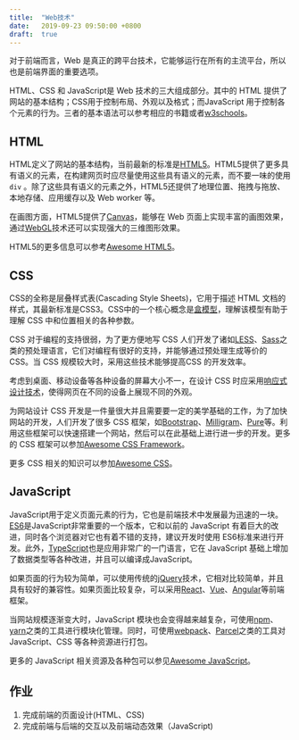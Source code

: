 ```yaml
---
title:  "Web技术"
date:   2019-09-23 09:50:00 +0800
draft:  true
---
```


对于前端而言，Web 是真正的跨平台技术，它能够运行在所有的主流平台，所以也是前端界面的重要选项。

HTML、CSS 和 JavaScript是 Web 技术的三大组成部分。其中的 HTML 提供了网站的基本结构；CSS用于控制布局、外观以及格式；而JavaScript 用于控制各个元素的行为。三者的基本语法可以参考相应的书籍或者[w3schools][]。

## HTML

HTML定义了网站的基本结构，当前最新的标准是[HTML5][]。HTML5提供了更多具有语义的元素，在构建网页时应尽量使用这些具有语义的元素，而不要一味的使用 `div` 。除了这些具有语义的元素之外，HTML5还提供了地理位置、拖拽与拖放、本地存储、应用缓存以及 Web worker 等。

在画图方面，HTML5提供了[Canvas][]，能够在 Web 页面上实现丰富的画图效果，通过[WebGL][]技术还可以实现强大的三维图形效果。

HTML5的更多信息可以参考[Awesome HTML5][]。

## CSS

CSS的全称是层叠样式表(Cascading Style Sheets)，它用于描述 HTML 文档的样式，其最新标准是CSS3。CSS中的一个核心概念是[盒模型][box-model]，理解该模型有助于理解 CSS 中和位置相关的各种参数。

CSS 对于编程的支持很弱，为了更方便地写 CSS 人们开发了诸如[LESS][]、[Sass][]之类的预处理语言，它们对编程有很好的支持，并能够通过预处理生成等价的 CSS。当 CSS 规模较大时，采用这些技术能够提高CSS 的开发效率。

考虑到桌面、移动设备等各种设备的屏幕大小不一，在设计 CSS 时应采用[响应式设计技术][responsive]，使得网页在不同的设备上展现不同的外观。

为网站设计 CSS 开发是一件量很大并且需要要一定的美学基础的工作，为了加快网站的开发，人们开发了很多 CSS 框架，如[Bootstrap][]、[Milligram][]、[Pure][]等。利用这些框架可以快速搭建一个网站，然后可以在此基础上进行进一步的开发。更多的 CSS 框架可以参加[Awesome CSS Framework][]。

更多 CSS 相关的知识可以参加[Awesome CSS][]。

## JavaScript

JavaScript用于定义页面元素的行为，它也是前端技术中发展最为迅速的一块。[ES6][]是JavaScript非常重要的一个版本，它和以前的 JavaScript 有着巨大的改进，同时各个浏览器对它也有着不错的支持，建议开发时使用 ES6标准来进行开发。此外，[TypeScript][]也是应用非常广的一门语言，它在 JavaScript 基础上增加了数据类型等各种改进，并且可以编译成JavaScript。

如果页面的行为较为简单，可以使用传统的[jQuery][]技术，它相对比较简单，并且具有较好的兼容性。如果页面比较复杂，可以采用[React][]、[Vue][]、[Angular][]等前端框架。

当网站规模逐渐变大时，JavaScript 模块也会变得越来越复杂，可使用[npm][]、[yarn][]之类的工具进行模块化管理。同时，可使用[webpack][]、[Parcel][]之类的工具对 JavaScript、CSS 等各种资源进行打包。

更多的 JavaScript 相关资源及各种包可以参见[Awesome JavaScript][]。

## 作业

1. 完成前端的页面设计(HTML、CSS)
2. 完成前端与后端的交互以及前端动态效果（JavaScript)

[angular]: https://angular.io/
[awesome css framework]: https://github.com/troxler/awesome-css-frameworks
[awesome css]: https://github.com/awesome-css-group/awesome-css
[awesome html5]: https://github.com/diegocard/awesome-html5
[awesome javascript]: https://github.com/sorrycc/awesome-javascript
[bootstrap]: http://getbootstrap.com/
[box-model]: https://developer.mozilla.org/zh-CN/docs/Web/CSS/CSS_Box_Model
[canvas]: https://www.w3schools.com/Html/html5_canvas.asp
[es6]: http://es6.ruanyifeng.com/
[html5]: https://www.w3schools.com/Html/html5_intro.asp
[jquery]: https://jquery.org/
[less]: https://github.com/less/less.js
[milligram]: http://milligram.io/
[npm]: https://www.npmjs.com/
[parcel]: https://github.com/parcel-bundler/parcel
[pure]: https://purecss.io/
[react]: https://reactjs.org/
[responsive]: http://www.ruanyifeng.com/blog/2012/05/responsive_web_design.html
[sass]: https://github.com/sass/sass
[typescript]: https://www.typescriptlang.org/
[vue]: https://cn.vuejs.org/index.html
[w3schools]: https://www.w3schools.com/
[webgl]: https://www.html5rocks.com/en/tutorials/webgl/webgl_fundamentals/
[webpack]: https://github.com/webpack/webpack
[yarn]: https://yarnpkg.com/
